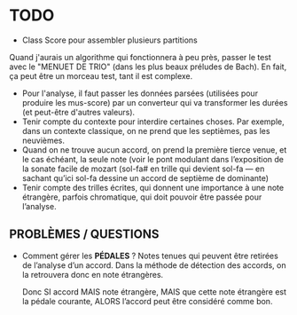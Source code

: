 # TODO

* Class Score pour assembler plusieurs partitions

Quand j'aurais un algorithme qui fonctionnera à peu près, passer le test avec le "MENUET DE TRIO" (dans les plus beaux préludes de Bach). En fait, ça peut être un morceau test, tant il est complexe.

* Pour l'analyse, il faut passer les données parsées (utilisées pour produire les mus-score) par un converteur qui va transformer les durées (et peut-être d'autres valeurs).
* Tenir compte du contexte pour interdire certaines choses. Par exemple, dans un contexte classique, on ne prend que les septièmes, pas les neuvièmes.
* Quand on ne trouve aucun accord, on prend la première tierce venue, et le cas échéant, la seule note (voir le pont modulant dans l’exposition de la sonate facile de mozart (sol-fa# en trille qui devient sol-fa — en sachant qu’ici sol-fa dessine un accord de septième de dominante)
* Tenir compte des trilles écrites, qui donnent une importance à une note étrangère, parfois chromatique, qui doit pouvoir être passée pour l’analyse.

## PROBLÈMES / QUESTIONS

* Comment gérer les **PÉDALES** ? Notes tenues qui peuvent être retirées de l’analyse d’un accord. Dans la méthode de détection des accords, on la retrouvera donc en note étrangères.

  Donc SI accord MAIS note étrangère, MAIS que cette note étrangère est la pédale courante, ALORS l’accord peut être considéré comme bon.
